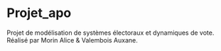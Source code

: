 # Projet_apo

Projet de modélisation de systèmes électoraux et dynamiques de vote.
Réalisé par Morin Alice & Valembois Auxane.